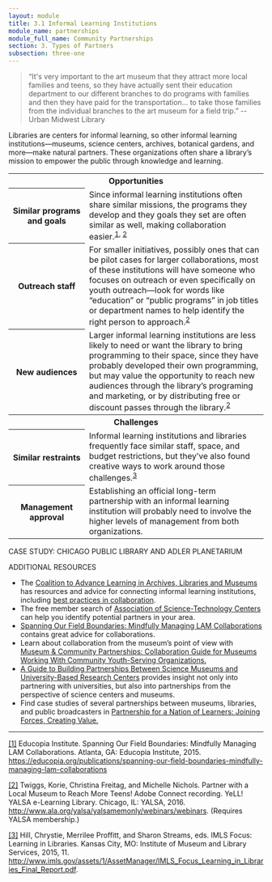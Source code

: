 ```yaml
---
layout: module
title: 3.1 Informal Learning Institutions
module_name: partnerships
module_full_name: Community Partnerships
section: 3. Types of Partners
subsection: three-one
---
```



>“It's very important to the art museum that they attract more local families and teens, so they have actually sent their education department to our different branches to do programs with families and then they have paid for the transportation... to take those families from the individual branches to the art museum for a field trip.” -- Urban Midwest Library

Libraries are centers for informal learning, so other informal learning institutions—museums, science centers, archives, botanical gardens, and more—make natural partners. These organizations  often share a library’s mission to empower the public through knowledge and learning. 

<table class="colorful-th"> 
<tr><th colspan="2" class="th-black">Opportunities</th></tr> 
<tr><th width="30%">Similar programs and goals</th><td>Since informal learning institutions often share similar missions, the programs they develop and they goals they set are often similar as well, making collaboration easier.<sup><a href="#fn1" name="1">1</a>, <a href="#fn2" name="2">2</a></sup></td></tr> 
<tr><th>Outreach staff</th><td>For smaller initiatives, possibly ones that can be pilot cases for larger collaborations, most of these institutions will have someone who focuses on outreach or even specifically on youth outreach—look for words like “education” or “public programs” in job titles or department names to help identify the right person to approach.<sup><a href="#fn2" name="2">2</a></sup></td></tr>
<tr><th>New audiences</th><td>Larger informal learning institutions are less likely to need or want the library to bring programming to their space, since they have probably developed their own programming, but may value the opportunity to reach new audiences through the library’s programing and marketing, or by distributing free or discount passes through the library.<sup><a href="#fn2" name="2">2</a></sup></td></tr>

<tr><th colspan="2" class="th-black">Challenges</th></tr> 
<tr><th>Similar restraints</th><td>Informal learning institutions and libraries frequently face similar staff, space, and budget restrictions, but they’ve also found creative ways to work around those challenges.<sup><a href="#fn3" name="3">3</a></sup></td></tr> 
<tr><th>Management approval</th><td>Establishing an official long-term partnership with an informal learning institution will probably need to involve the higher levels of management from both organizations.</td></tr>
</table>
 
<div class="case_study_box"> 
  <p class="box-title">CASE STUDY: CHICAGO PUBLIC LIBRARY AND ADLER PLANETARIUM</p> 
</div>

<div class="explanatory"> 

<span class="box-title">ADDITIONAL RESOURCES</span> 

<ul>
  <li>The <a href="http://www.coalitiontoadvancelearning.org/">Coalition to Advance Learning in Archives, Libraries and Museums</a> has resources and advice for connecting informal learning institutions, including <a href="http://www.coalitiontoadvancelearning.org/why-collaborate/best-practices-in-collaboration/">best practices in collaboration</a>.</li>
  <li>The free member search of <a href="https://www.astc.org">Association of Science-Technology Centers</a> can help you identify potential partners in your area.</li>
  <li><a href="https://educopia.org/publications/spanning-our-field-boundaries-mindfully-managing-lam-collaborations">Spanning Our Field Boundaries: Mindfully Managing LAM Collaborations</a> contains great advice for collaborations.</li>
  <li>Learn about collaboration from the museum’s point of view with <a href="http://www.nisenet.org/sites/default/files/NISE%20Network%20Collaboration%20Guide%2011-20-2015%20FINAL.pdf">Museum & Community Partnerships: Collaboration Guide for Museums Working With Community Youth-Serving Organizations.</a></li>
  <li><a href="http://www.nisenet.org/catalog/guide-building-partnerships-between-science-museums-and-university-based-research-centers">A Guide to Building Partnerships Between Science Museums and University-Based Research Centers</a> provides insight not only into partnering with universities, but also into partnerships from the perspective of science centers and museums.</li>
  <li>Find case studies of several partnerships between museums, libraries, and public broadcasters in <a href="https://www.imls.gov/publications/partnership-nation-learners-joining-forces-creating-value">Partnership for a Nation of Learners: Joining Forces, Creating Value.</a></li>
</ul>
</div>

<hr/>

<a name="fn1" href="#1">[1]</a> Educopia Institute. Spanning Our Field Boundaries: Mindfully Managing LAM Collaborations. Atlanta, GA: Educopia Institute, 2015. https://educopia.org/publications/spanning-our-field-boundaries-mindfully-managing-lam-collaborations

<a name="fn2" href="#2">[2]</a> Twiggs, Korie, Christina Freitag, and Michelle Nichols. Partner with a Local Museum to Reach More Teens! Adobe Connect recording. YeLL! YALSA e-Learning Library. Chicago, IL: YALSA, 2016. http://www.ala.org/yalsa/yalsamemonly/webinars/webinars. (Requires YALSA membership.)

<a name="fn3" href="#3">[3]</a> Hill, Chrystie, Merrilee Proffitt, and Sharon Streams, eds. IMLS Focus: Learning in Libraries. Kansas City, MO: Institute of Museum and Library Services, 2015, 11. http://www.imls.gov/assets/1/AssetManager/IMLS_Focus_Learning_in_Libraries_Final_Report.pdf.
